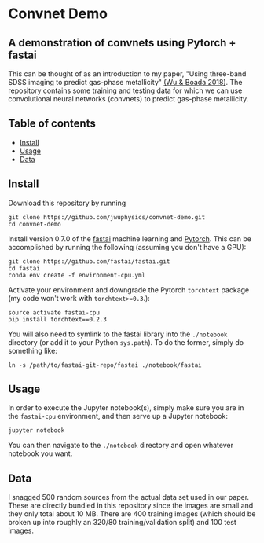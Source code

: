 # Convnet Demo
## A demonstration of convnets using Pytorch + fastai

This can be thought of as an introduction to my paper, "Using 
three-band SDSS imaging to predict gas-phase metallicity" 
[(Wu & Boada 2018)](https://arxiv.org/abs/1810.12913). 
The repository contains some training and testing data
for which we can use convolutional neural networks (convnets)
to predict gas-phase metallicity.

## Table of contents
- [Install](#install)
- [Usage](#usage)
- [Data](#data)

## Install
Download this repository by running
```
git clone https://github.com/jwuphysics/convnet-demo.git
cd convnet-demo
```

Install version 0.7.0 of the [fastai](https://github.com/fastai/fastai) machine 
learning and [Pytorch](https://pytorch.org/). This can be accomplished 
by running the following (assuming you don't have a GPU):
```
git clone https://github.com/fastai/fastai.git
cd fastai 
conda env create -f environment-cpu.yml
```

Activate your environment and downgrade the Pytorch `torchtext` 
package (my code won't work with `torchtext>=0.3`.):

```
source activate fastai-cpu
pip install torchtext==0.2.3
```

You will also need to symlink to the fastai library into the `./notebook`
directory (or add it to your Python `sys.path`). To do the former, simply 
do something like:
```
ln -s /path/to/fastai-git-repo/fastai ./notebook/fastai
```

## Usage
In order to execute the Jupyter notebook(s), simply make sure you are in the 
`fastai-cpu` environment, and then serve up a Jupyter notebook:
```
jupyter notebook
```

You can then navigate to the `./notebook` directory and open whatever
notebook you want.

## Data
I snagged 500 random sources from the actual data set used in our paper. These
are directly bundled in this repository since the images are small and they
only total about 10 MB. There are 400 training images (which should be broken
up into roughly an 320/80 training/validation split) and 100 test images.
